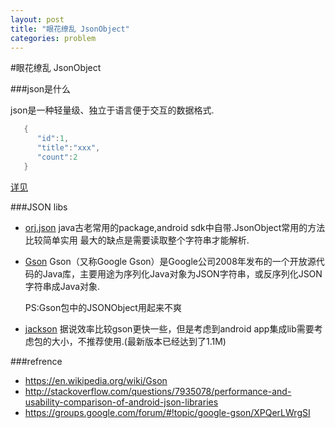 ```yaml
---
layout: post
title: "眼花缭乱 JsonObject"
categories: problem
---
```


#眼花缭乱 JsonObject

###json是什么

json是一种轻量级、独立于语言便于交互的数据格式.

```java
   {
      "id":1,
      "title":"xxx",
      "count":2
   }
```

[详见](http://www.json.org/)  

###JSON libs
* [orj.json](https://github.com/douglascrockford/JSON-java)
  java古老常用的package,android sdk中自带.JsonObject常用的方法比较简单实用
  最大的缺点是需要读取整个字符串才能解析.

* [Gson](https://github.com/google/gson)
  Gson（又称Google Gson）是Google公司2008年发布的一个开放源代码的Java库，主要用途为序列化Java对象为JSON字符串，或反序列化JSON字符串成Java对象.

  PS:Gson包中的JSONObject用起来不爽

* [jackson](http://www.eoeandroid.com/thread-173165-1-1.html) 据说效率比较gson更快一些，但是考虑到android app集成lib需要考虑包的大小，不推荐使用.(最新版本已经达到了1.1M)

###refrence
* https://en.wikipedia.org/wiki/Gson
* http://stackoverflow.com/questions/7935078/performance-and-usability-comparison-of-android-json-libraries
* https://groups.google.com/forum/#!topic/google-gson/XPQerLWrgSI
